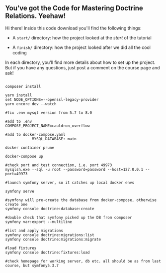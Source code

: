## You've got the Code for Mastering Doctrine Relations. Yeehaw!

Hi there! Inside this code download you'll find the following things:

* A `start/` directory: how the project looked at the *start* of the tutorial

* A `finish/` directory: how the project looked after we did all the cool coding

In each directory, you'll find more details about how to set up the project.
But if you have any questions, just post a comment on the course page and
ask!

```

composer install

yarn install
set NODE_OPTIONS=--openssl-legacy-provider
yarn encore dev --watch

#fix .env mysql version from 5.7 to 8.0

#add to .env
COMPOSE_PROJECT_NAME=cauldron_overflow 

#add to docker-compose.yaml
            MYSQL_DATABASE: main

docker container prune

docker-compose up

#check port and test connection, i.e. port 49973
mysqlsh.exe --sql -u root --password=password --host=127.0.0.1 --port=49973

#launch symfony server, so it catches up local docker envs

symfony serve

#symfony will pre-create the database from docker-compose, otherwise create one
symfony console doctrine:database:create

#double check that symfony picked up the DB from composer
symfony var:export --multiline

#list and apply migrations
symfony console doctrine:migrations:list
symfony console doctrine:migrations:migrate

#load fixtures
symfony console doctrine:fixtures:load

#check homepage for working server, db etc. all should be as from last course, but symfony5.3.7

```